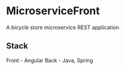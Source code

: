 # MicroserviceFront

A bicycle store microservice REST application

## Stack

Front - Angular
Back - Java, Spring




